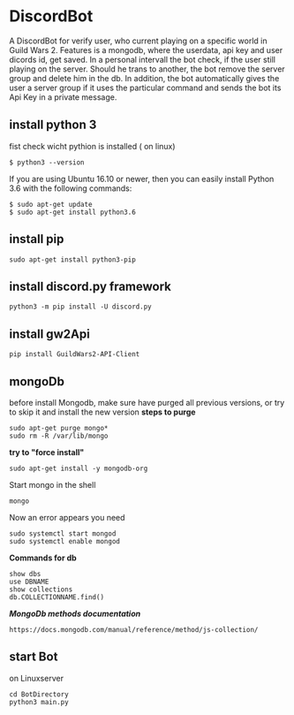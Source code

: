 # DiscordBot
A DiscordBot for verify user, who current playing on a specific world in Guild Wars 2.
Features is a mongodb, where the userdata, api key and user dicords id, get saved.
In a personal intervall the bot check, if the user still playing on the server. Should he trans to another, the bot remove the server group and delete him in the db.
In addition, the bot automatically gives the user a server group if it uses the particular command and sends the bot its Api Key in a private message.
## install python 3

fist check wicht pythion is installed ( on linux)

```
$ python3 --version
```

If you are using Ubuntu 16.10 or newer, then you can easily install Python 3.6 with the following commands:

```
$ sudo apt-get update
$ sudo apt-get install python3.6
```
## install pip

```
sudo apt-get install python3-pip
```
## install discord.py framework

```
python3 -m pip install -U discord.py
```
## install gw2Api

```
pip install GuildWars2-API-Client
```
## mongoDb
before install Mongodb, make sure have purged all previous versions, or try to skip it and install the new version
**steps to purge**
```
sudo apt-get purge mongo*
sudo rm -R /var/lib/mongo
```
**try to "force install"**
```
sudo apt-get install -y mongodb-org
```
Start mongo in the shell
```
mongo
```
Now an error appears 
you need
```
sudo systemctl start mongod
sudo systemctl enable mongod
```
**Commands for db**
```
show dbs
use DBNAME
show collections
db.COLLECTIONNAME.find()
```
***MongoDb methods documentation***
```
https://docs.mongodb.com/manual/reference/method/js-collection/
```
## start Bot 
on Linuxserver
```
cd BotDirectory
python3 main.py
```
